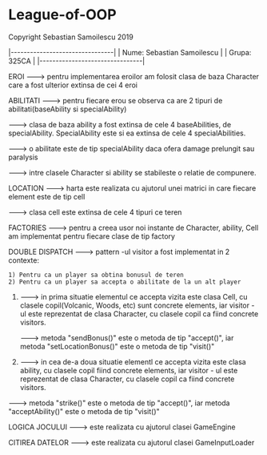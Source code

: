 # League-of-OOP
Copyright Sebastian Samoilescu 2019

|--------------------------------|
|   Nume:  Sebastian Samoilescu  |
|   Grupa: 325CA                 |
|--------------------------------|

EROI
---> pentru implementarea eroilor am folosit clasa de baza Character care a fost ulterior
     extinsa de cei 4 eroi

ABILITATI
---> pentru fiecare erou se observa ca are 2 tipuri de abilitati(baseAbility si specialAbility)

---> clasa de baza ability a fost extinsa de cele 4 baseAbilities, de specialAbility.
     SpecialAbility este si ea extinsa de cele 4 specialAbilities.

---> o abilitate este de tip specialAbility daca ofera damage prelungit sau paralysis

---> intre clasele Character si ability se stabileste o relatie de compunere.

LOCATION
---> harta este realizata cu ajutorul unei matrici in care fiecare element este de tip cell

---> clasa cell este extinsa de cele 4 tipuri ce teren

FACTORIES
---> pentru a creea usor noi instante de Character, ability, Cell am implementat pentru fiecare
     clase de tip factory


DOUBLE DISPATCH
---> pattern -ul visitor a fost implementat in 2 contexte:

    1) Pentru ca un player sa obtina bonusul de teren
    2) Pentru ca un player sa accepta o abilitate de la un alt player
   
1) ---> in prima situatie elementul ce accepta vizita este clasa Cell, cu clasele copil(Volcanic, Woods, etc)
        sunt concrete elements, iar visitor - ul este reprezentat de clasa Character, cu clasele copil ca 
        fiind concrete visitors. 
   
   ---> metoda "sendBonus()" este o metoda de tip "accept()", iar metoda "setLocationBonus()" este o metoda
        de tip "visit()"

2)  ---> in cea de-a doua situatie elementl ce accepta vizita este clasa ability, cu clasele copil fiind
        concrete elements, iar visitor - ul este reprezentat de clasa Character, cu clasele copil ca 
        fiind concrete visitors. 
   
   ---> metoda "strike()" este o metoda de tip "accept()", iar metoda "acceptAbility()" este o metoda
        de tip "visit()"

LOGICA JOCULUI
---> este realizata cu ajutorul clasei GameEngine

CITIREA DATELOR
---> este realizata cu ajutorul clasei GameInputLoader
